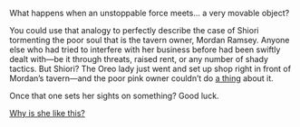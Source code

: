 <!-- title: Please Leave Me Alone -->
<!-- relationship: Business -->

What happens when an unstoppable force meets... a very movable object?

You could use that analogy to perfectly describe the case of Shiori tormenting the poor soul that is the tavern owner, Mordan Ramsey. Anyone else who had tried to interfere with her business before had been swiftly dealt with—be it through threats, raised rent, or any number of shady tactics. But Shiori? The Oreo lady just went and set up shop right in front of Mordan’s tavern—and the poor pink owner couldn’t do [a thing](https://www.youtube.com/live/wu7g7fNsXYk?si=EageWjwN4WxKqQAs&t=1226) about it.

Once that one sets her sights on something? Good luck.

[Why is she like this?](#embed:https://www.youtube.com/live/wu7g7fNsXYk?si=gqlY8ivGqTBdATtz&t=12241)
